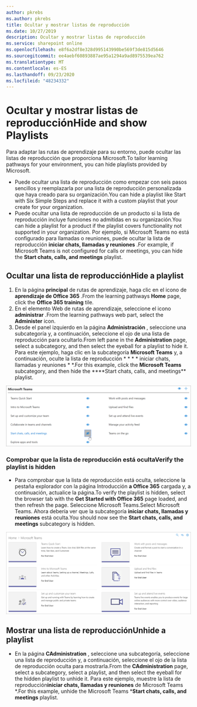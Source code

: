 ```yaml
---
author: pkrebs
ms.author: pkrebs
title: Ocultar y mostrar listas de reproducción
ms.date: 10/27/2019
description: Ocultar y mostrar listas de reproducción
ms.service: sharepoint online
ms.openlocfilehash: e8f6a2df8e328d995143990be569f3de815d5646
ms.sourcegitcommit: ee4aebf60893887ae95a1294a9ad8975539ea762
ms.translationtype: MT
ms.contentlocale: es-ES
ms.lasthandoff: 09/23/2020
ms.locfileid: "48234332"
---
```

# <a name="hide-and-show-playlists"></a><span data-ttu-id="5a21b-103">Ocultar y mostrar listas de reproducción</span><span class="sxs-lookup"><span data-stu-id="5a21b-103">Hide and show Playlists</span></span>

<span data-ttu-id="5a21b-104">Para adaptar las rutas de aprendizaje para su entorno, puede ocultar las listas de reproducción que proporciona Microsoft.</span><span class="sxs-lookup"><span data-stu-id="5a21b-104">To tailor learning pathways for your environment, you can hide playlists provided by Microsoft.</span></span> 

- <span data-ttu-id="5a21b-105">Puede ocultar una lista de reproducción como empezar con seis pasos sencillos y reemplazarla por una lista de reproducción personalizada que haya creado para su organización.</span><span class="sxs-lookup"><span data-stu-id="5a21b-105">You can hide a playlist like Start with Six Simple Steps and replace it with a custom playlist that your create for your organization.</span></span>
- <span data-ttu-id="5a21b-106">Puede ocultar una lista de reproducción de un producto si la lista de reproducción incluye funciones no admitidas en su organización.</span><span class="sxs-lookup"><span data-stu-id="5a21b-106">You can hide a playlist for a product if the playlist covers functionality not supported in your organization.</span></span> <span data-ttu-id="5a21b-107">Por ejemplo, si Microsoft Teams no está configurado para llamadas o reuniones, puede ocultar la lista de reproducción **iniciar chats, llamadas y reuniones** .</span><span class="sxs-lookup"><span data-stu-id="5a21b-107">For example, if Microsoft Teams is not configured for calls or meetings, you can hide the **Start chats, calls, and meetings** playlist.</span></span> 

## <a name="hide-a-playlist"></a><span data-ttu-id="5a21b-108">Ocultar una lista de reproducción</span><span class="sxs-lookup"><span data-stu-id="5a21b-108">Hide a playlist</span></span>

1. <span data-ttu-id="5a21b-109">En la página **principal** de rutas de aprendizaje, haga clic en el icono de **aprendizaje de Office 365** .</span><span class="sxs-lookup"><span data-stu-id="5a21b-109">From the learning pathways **Home** page, click the **Office 365 training** tile.</span></span>
2. <span data-ttu-id="5a21b-110">En el elemento Web de rutas de aprendizaje, seleccione el icono **administrar** .</span><span class="sxs-lookup"><span data-stu-id="5a21b-110">From the learning pathways web part, select the **Administer** icon.</span></span> 
3. <span data-ttu-id="5a21b-111">Desde el panel izquierdo en la página **Administración** , seleccione una subcategoría y, a continuación, seleccione el ojo de una lista de reproducción para ocultarlo.</span><span class="sxs-lookup"><span data-stu-id="5a21b-111">From left pane in the **Administration** page, select a subcategory, and then select the eyeball for a playlist to hide it.</span></span> <span data-ttu-id="5a21b-112">Para este ejemplo, haga clic en la subcategoría **Microsoft Teams** y, a continuación, oculte la lista de reproducción \* \* \* \* iniciar chats, llamadas y reuniones \* \*.</span><span class="sxs-lookup"><span data-stu-id="5a21b-112">For this example, click the **Microsoft Teams** subcategory, and then hide the \*\*\*\*Start chats, calls, and meetings\*\* playlist.</span></span>  

![cg-hideplaylist.png](media/cg-hideplaylist.png)

### <a name="verify-the-playlist-is-hidden"></a><span data-ttu-id="5a21b-114">Comprobar que la lista de reproducción está oculta</span><span class="sxs-lookup"><span data-stu-id="5a21b-114">Verify the playlist is hidden</span></span>
- <span data-ttu-id="5a21b-115">Para comprobar que la lista de reproducción está oculta, seleccione la pestaña explorador con la página Introducción **a Office 365** cargada y, a continuación, actualice la página.</span><span class="sxs-lookup"><span data-stu-id="5a21b-115">To verify the playlist is hidden, select the browser tab with the **Get Started with Office 365** page loaded, and then refresh the page.</span></span> <span data-ttu-id="5a21b-116">Seleccione Microsoft Teams.</span><span class="sxs-lookup"><span data-stu-id="5a21b-116">Select Microsoft Teams.</span></span> <span data-ttu-id="5a21b-117">Ahora debería ver que la subcategoría **iniciar chats, llamadas y reuniones** está oculta.</span><span class="sxs-lookup"><span data-stu-id="5a21b-117">You should now see the **Start chats, calls, and meetings** subcategory is hidden.</span></span> 

![cg-hideplaylistrefresh.png](media/cg-hideplaylistrefresh.png)

## <a name="unhide-a-playlist"></a><span data-ttu-id="5a21b-119">Mostrar una lista de reproducción</span><span class="sxs-lookup"><span data-stu-id="5a21b-119">Unhide a playlist</span></span>

- <span data-ttu-id="5a21b-120">En la página **CAdministration** , seleccione una subcategoría, seleccione una lista de reproducción y, a continuación, seleccione el ojo de la lista de reproducción oculta para mostrarla.</span><span class="sxs-lookup"><span data-stu-id="5a21b-120">From the **CAdministration** page, select a subcategory, select a playlist, and then select the eyeball for the hidden playlist to unhide it.</span></span> <span data-ttu-id="5a21b-121">Para este ejemplo, muestre la lista de reproducción**iniciar chats, llamadas y reuniones** de Microsoft Teams \*.</span><span class="sxs-lookup"><span data-stu-id="5a21b-121">For this example, unhide the Microsoft Teams \***Start chats, calls, and meetings** playlist.</span></span>   


